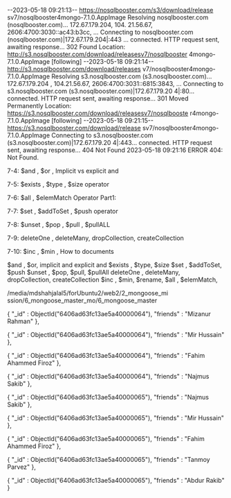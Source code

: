 --2023-05-18 09:21:13--  https://nosqlbooster.com/s3/download/release
sv7/nosqlbooster4mongo-7.1.0.AppImage                                Resolving nosqlbooster.com (nosqlbooster.com)... 172.67.179.204, 104.
21.56.67, 2606:4700:3030::ac43:b3cc, ...                             Connecting to nosqlbooster.com (nosqlbooster.com)|172.67.179.204|:443
... connected.                                                       HTTP request sent, awaiting response... 302 Found
Location: http://s3.nosqlbooster.com/download/releasesv7/nosqlbooster
4mongo-7.1.0.AppImage [following]                                    --2023-05-18 09:21:14--  http://s3.nosqlbooster.com/download/releases
v7/nosqlbooster4mongo-7.1.0.AppImage                                 Resolving s3.nosqlbooster.com (s3.nosqlbooster.com)... 172.67.179.204
, 104.21.56.67, 2606:4700:3031::6815:3843, ...                       Connecting to s3.nosqlbooster.com (s3.nosqlbooster.com)|172.67.179.20
4|:80... connected.                                                  HTTP request sent, awaiting response... 301 Moved Permanently
Location: https://s3.nosqlbooster.com/download/releasesv7/nosqlbooste
r4mongo-7.1.0.AppImage [following]                                   --2023-05-18 09:21:15--  https://s3.nosqlbooster.com/download/release
sv7/nosqlbooster4mongo-7.1.0.AppImage                                Connecting to s3.nosqlbooster.com (s3.nosqlbooster.com)|172.67.179.20
4|:443... connected.                                                 HTTP request sent, awaiting response... 404 Not Found
2023-05-18 09:21:16 ERROR 404: Not Found.


7-4:  $and , $or , Implicit vs explicit and


7-5:  $exists , $type , $size operator


7-6:  $all , $elemMatch Operator Part1:


7-7:  $set , $addToSet , $push operator


7-8:  $unset , $pop , $pull , $pullALL


7-9:  deleteOne , deleteMany, dropCollection, createCollection


7-10:  $inc , $min , How to  documents


 $and , $or, implicit and explicit and 
 $exists , $type, $size 
 $set , $addToSet, $push 
 $unset , $pop, $pull, $pullAll
 deleteOne , deleteMany, dropCollection, createCollection
 $inc , $min, $rename, 
 $all , $elemMatch, 

 /media/mdshahjalal5/forUbuntu2/web2/2_mongoose_mi
ssion/6_mongoose_master_mo/6_mongoose_master     



{
	"_id" : ObjectId("6406ad63fc13ae5a40000064"),
	"friends" : "Mizanur Rahman"
},

{
	"_id" : ObjectId("6406ad63fc13ae5a40000064"),
	"friends" : "Mir Hussain"
},

{
	"_id" : ObjectId("6406ad63fc13ae5a40000064"),
	"friends" : "Fahim Ahammed Firoz"
},

{
	"_id" : ObjectId("6406ad63fc13ae5a40000064"),
	"friends" : "Najmus Sakib"
},

{
	"_id" : ObjectId("6406ad63fc13ae5a40000065"),
	"friends" : "Najmus Sakib"
},

{
	"_id" : ObjectId("6406ad63fc13ae5a40000065"),
	"friends" : "Mir Hussain"
},

{
	"_id" : ObjectId("6406ad63fc13ae5a40000065"),
	"friends" : "Fahim Ahammed Firoz"
},

{
	"_id" : ObjectId("6406ad63fc13ae5a40000065"),
	"friends" : "Tanmoy Parvez"
},

{
	"_id" : ObjectId("6406ad63fc13ae5a40000065"),
	"friends" : "Abdur Rakib"
}








































